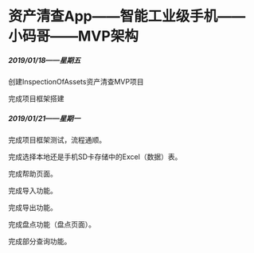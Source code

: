 # 资产清查App——智能工业级手机——小码哥——MVP架构
##### 2019/01/18——星期五

创建InspectionOfAssets资产清查MVP项目

完成项目框架搭建

##### 2019/01/21——星期一

完成项目框架测试，流程通顺。

完成选择本地还是手机SD卡存储中的Excel（数据）表。

完成帮助页面。

完成导入功能。

完成导出功能。

完成盘点功能（盘点页面）。

完成部分查询功能。